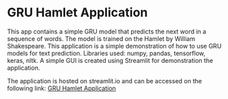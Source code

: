 # GRU Hamlet Application

This app contains a simple GRU model that predicts the next word in a sequence of words.
The model is trained on the Hamlet by William Shakespeare.
This application is a simple demonstration of how to use GRU models for text prediction.
Libraries used: numpy, pandas, tensorflow, keras, nltk.
A simple GUI is created using Streamlit for demonstration the application.

The application is hosted on streamlit.io and can be accessed on the following link: [GRU Hamlet Application](https://gru-hamlet-app-f3pxoffzgeqbhgpmm2n8ua.streamlit.app/)